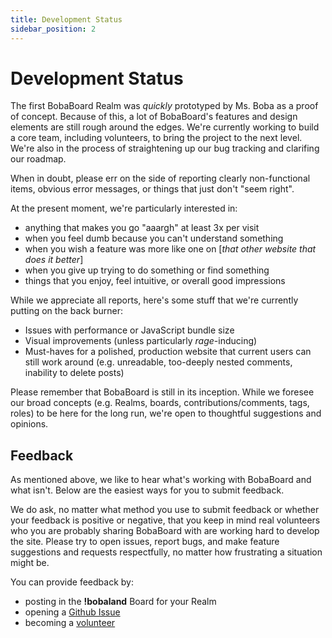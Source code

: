 ```yaml
---
title: Development Status
sidebar_position: 2
---
```


# Development Status

The first BobaBoard Realm was _quickly_ prototyped by Ms. Boba as a proof of concept. Because of this, a lot of BobaBoard's features and design elements are still rough around the edges. We're currently working to build a core team, including volunteers, to bring the project to the next level. We're also in the process of straightening up our bug tracking and clarifing our roadmap.

When in doubt, please err on the side of reporting clearly non-functional items, obvious error messages, or things that just don't "seem right".

At the present moment, we're particularly interested in:

- anything that makes you go "aaargh" at least 3x per visit
- when you feel dumb because you can't understand something
- when you wish a feature was more like one on [*that other website that does it better*]
- when you give up trying to do something or find something
- things that you enjoy, feel intuitive, or overall good impressions

While we appreciate all reports, here's some stuff that we're currently putting on the back burner:

- Issues with performance or JavaScript bundle size
- Visual improvements (unless particularly _rage_-inducing)
- Must-haves for a polished, production website that current users can still work around (e.g. unreadable, too-deeply nested comments, inability to delete posts)

Please remember that BobaBoard is still in its inception. While we foresee our broad concepts (e.g. Realms, boards, contributions/comments, tags, roles) to be here for the long run, we're open to thoughtful suggestions and opinions.

## Feedback

As mentioned above, we like to hear what's working with BobaBoard and what isn't. Below are the easiest ways for you to submit feedback.

We do ask, no matter what method you use to submit feedback or whether your feedback is positive or negative, that you keep in mind real volunteers who you are probably sharing BobaBoard with are working hard to develop the site. Please try to open issues, report bugs, and make feature suggestions and requests respectfully, no matter how frustrating a situation might be.

You can provide feedback by:

- posting in the **!bobaland** Board for your Realm
- opening a [Github Issue](https://github.com/BobaBoard/issues/issues)
- becoming a [volunteer](/docs/volunteering/intro)
